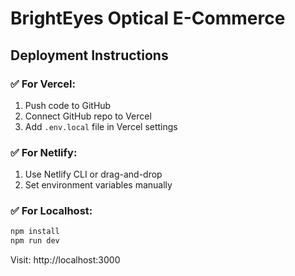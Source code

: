 # BrightEyes Optical E-Commerce

## Deployment Instructions

### ✅ For Vercel:
1. Push code to GitHub
2. Connect GitHub repo to Vercel
3. Add `.env.local` file in Vercel settings

### ✅ For Netlify:
1. Use Netlify CLI or drag-and-drop
2. Set environment variables manually

### ✅ For Localhost:
```bash
npm install
npm run dev
```
Visit: http://localhost:3000
